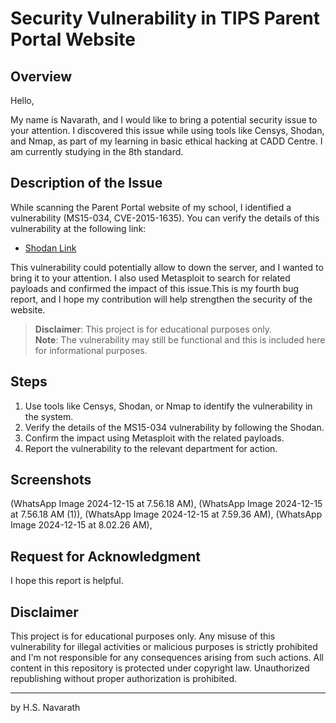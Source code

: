 # Security Vulnerability in TIPS Parent Portal Website

## Overview

Hello,

My name is Navarath, and I would like to bring a potential security issue to your attention. I discovered this issue while using tools like Censys, Shodan, and Nmap, as part of my learning in basic ethical hacking at CADD Centre. I am currently studying in the 8th standard.

## Description of the Issue

While scanning the Parent Portal website of my school, I identified a vulnerability (MS15-034, CVE-2015-1635). You can verify the details of this vulnerability at the following link:
- [Shodan Link](https://www.shodan.io/host/103.114.210.53)

This vulnerability could potentially allow to down the server, and I wanted to bring it to your attention. I also used Metasploit to search for related payloads and confirmed the impact of this issue.This is my fourth bug report, and I hope my contribution will help strengthen the security of the website.


> **Disclaimer**: This project is for educational purposes only.  
> **Note**: The vulnerability may still be functional and this is included here for informational purposes.


## Steps

1. Use tools like Censys, Shodan, or Nmap to identify the vulnerability in the system.
2. Verify the details of the MS15-034 vulnerability by following the Shodan.
3. Confirm the impact using Metasploit with the related payloads.
4. Report the vulnerability to the relevant department for action.

## Screenshots
(WhatsApp Image 2024-12-15 at 7.56.18 AM),
(WhatsApp Image 2024-12-15 at 7.56.18 AM (1)),
(WhatsApp Image 2024-12-15 at 7.59.36 AM),
(WhatsApp Image 2024-12-15 at 8.02.26 AM),

## Request for Acknowledgment

I hope this report is helpful.

## Disclaimer

This project is for educational purposes only. Any misuse of this vulnerability for illegal activities or malicious purposes is strictly prohibited and I'm not responsible for any consequences arising from such actions. All content in this repository is protected under copyright law. Unauthorized republishing without proper authorization is prohibited.

---

by H.S. Navarath  

